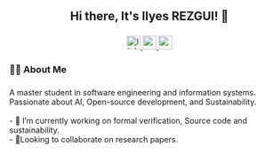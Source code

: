 <h2 align="center">Hi there, It's Ilyes REZGUI! 👋</h2>

###

<div align="center">
  <a href="https://www.linkedin.com/in/ilyes-rezgui-2926aa195/" target="_blank">
    <img src="https://img.shields.io/static/v1?message=LinkedIn&logo=linkedin&label=&color=0077B5&logoColor=white&labelColor=&style=for-the-badge" height="25" alt="linkedin logo"  />
  </a>
  <a href="https://medium.com/@ilyesrezgui46" target="_blank">
    <img src="https://img.shields.io/static/v1?message=Medium&logo=medium&label=&color=12100E&logoColor=white&labelColor=&style=for-the-badge" height="25" alt="medium logo"  />
  </a>
  <a href="mailto:ilyesrezgui46@gmail.com" target="_blank">
    <img src="https://img.shields.io/static/v1?message=Gmail&logo=gmail&label=&color=D14836&logoColor=white&labelColor=&style=for-the-badge" height="25" alt="gmail logo"  />
  </a>
</div>

###

<h3 align="left">👩‍💻  About Me</h3>

###

<p align="left">A master student in software engineering and information systems.  Passionate about AI, Open-source development, and Sustainability.<br><br>- 🔭 I’m currently working on formal verification, Source code and sustainability.<br>- 🔭Looking to collaborate on research papers.</p>

###


<h3 align="left"></h3>

###

<div align="left">
</div>

###

